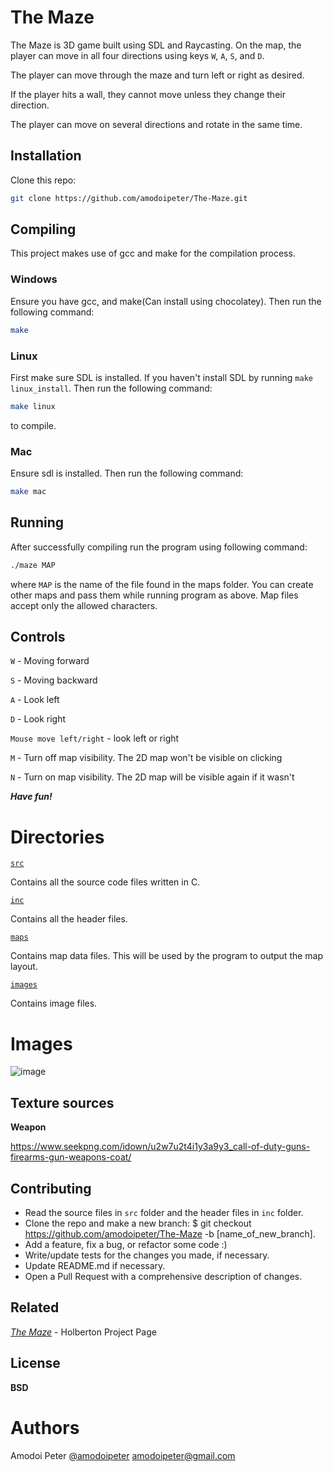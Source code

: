 # The Maze

The Maze is 3D game built using SDL and Raycasting. On the map, the player can move in all four directions using keys ```W```, ```A```, ```S```, and ```D```.

The player can move through the maze and turn left or right as desired.

If the player hits a wall, they cannot move unless they change their direction.

The player can move on several directions and rotate in the same time.

## Installation

Clone this repo:

```bash
git clone https://github.com/amodoipeter/The-Maze.git
```

## Compiling

This project makes use of gcc and make for the compilation process.

### Windows

Ensure you have gcc, and make(Can install using chocolatey). Then run the following command:

```bash
make
```

### Linux

First make sure SDL is installed. If you haven't install SDL by running ``` make linux_install ```. Then run the following command:

```bash
make linux 
```

to compile.

### Mac

Ensure sdl is installed. Then run the following command:

```bash
make mac
```

## Running

After successfully compiling run the program using following command:

```bash
./maze MAP
```

where ```MAP``` is the name of the file found in the maps folder. You can create other maps and pass them while running program as above. Map files accept only the allowed characters.

## Controls

```W``` - Moving forward

```S``` - Moving backward

```A``` - Look left

```D``` - Look right

```Mouse move left/right``` - look left or right

```M``` - Turn off map visibility. The 2D map won't be visible on clicking

```N``` - Turn on map visibility. The 2D map will be visible again if it wasn't

***Have fun!***

# Directories

[`src`](https://github.com/amodoipeter/The-Maze/tree/main/src)

Contains all the source code files written in C.

[`inc`](https://github.com/amodoipeter/The-Maze/tree/main/inc)

Contains all the header files.

[`maps`](https://github.com/amodoipeter/The-Maze/tree/main/maps)

Contains map data files. This will be used by the program to output the map layout.

[`images`](https://github.com/amodoipeter/The-Maze/tree/main/images)

Contains image files.

# Images

![image](https://user-images.githubusercontent.com/44834632/138765500-bd3838d0-fe46-4018-87b0-21143fb77e8b.png)

## Texture sources

**Weapon**

<https://www.seekpng.com/idown/u2w7u2t4i1y3a9y3_call-of-duty-guns-firearms-gun-weapons-coat/>

## Contributing

- Read the source files in ```src``` folder and the header files in ```inc``` folder.
- Clone the repo and make a new branch: $ git checkout <https://github.com/amodoipeter/The-Maze> -b [name_of_new_branch].
- Add a feature, fix a bug, or refactor some code :)
- Write/update tests for the changes you made, if necessary.
- Update README.md if necessary.
- Open a Pull Request with a comprehensive description of changes.

## Related

*[The Maze](https://alx-intranet.hbtn.io/concepts/133)* - Holberton Project Page

## License

**BSD**

# Authors

Amodoi Peter [@amodoipeter](https://github.com/amodoipeter) <amodoipeter@gmail.com>
